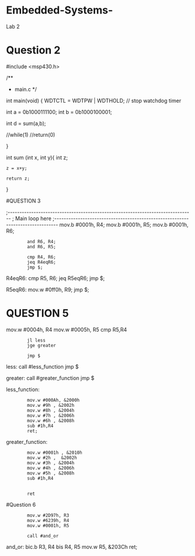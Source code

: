 # Embedded-Systems-
Lab 2

# Question 2
#include <msp430.h> 


/**
 * main.c
 */

int main(void)
{
    WDTCTL = WDTPW | WDTHOLD;   // stop watchdog timer



   int a = 0b1000111100;
   int b = 0b1000100001;

   int d = sum(a,b);

   //while(1)
   //return(0)

}


int sum (int x, int y){
    int z;

    z = x+y;

    return z;
}

#QUESTION 3

;-------------------------------------------------------------------------------
; Main loop here
;-------------------------------------------------------------------------------
			mov.b #0001h, R4;
            mov.b #0001h, R5;
            mov.b #0001h, R6;

            and R6, R4;
            and R6, R5;

            cmp R4, R6;
            jeq R4eqR6;
            jmp $;


R4eqR6:
            cmp R5, R6;
            jeq R5eqR6;
            jmp $;


R5eqR6:
            mov.w #0ff0h, R9;
            jmp $;
            
            
# QUESTION 5

mov.w #0004h, R4
			mov.w #0005h, R5
			cmp R5,R4

			jl less
			jge greater

			jmp $

less:
			call #less_function
			jmp $

greater:
			call #greater_function
			jmp $

less_function:

			mov.w #000Ah, &2000h
            mov.w #9h , &2002h
            mov.w #8h , &2004h
            mov.w #7h , &2006h
            mov.w #6h , &2008h
            sub #1h,R4
            ret;




greater_function:

			mov.w #0001h , &2010h
            mov.w #2h ,  &2002h
            mov.w #3h , &2004h
            mov.w #4h , &2006h
            mov.w #5h , &2008h
			sub #1h,R4


			ret
      
      
 #Question 6
 
 			mov.w #2D97h, R3
            mov.w #6239h, R4
            mov.w #0001h, R5

            call #and_or



and_or:
    bic.b R3, R4
    bis R4, R5
    mov.w R5, &203Ch
    ret;
